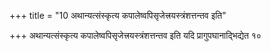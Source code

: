 +++
title = "10 अथान्यत्संस्कृत्य कपालेष्वपिसृजेत्त्रयस्त्रंशत्तन्तव इति"

+++
अथान्यत्संस्कृत्य कपालेष्वपिसृजेत्त्रयस्त्रंशत्तन्तव इति यदि प्रागुपघानाद्भिद्येत १०